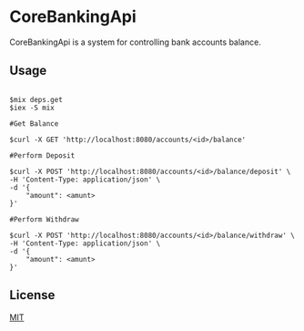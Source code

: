 # CoreBankingApi

CoreBankingApi is a system for controlling bank accounts balance.



## Usage

```shell

$mix deps.get
$iex -S mix

#Get Balance

$curl -X GET 'http://localhost:8080/accounts/<id>/balance'

#Perform Deposit

$curl -X POST 'http://localhost:8080/accounts/<id>/balance/deposit' \
-H 'Content-Type: application/json' \
-d '{
    "amount": <amunt>
}'

#Perform Withdraw

$curl -X POST 'http://localhost:8080/accounts/<id>/balance/withdraw' \
-H 'Content-Type: application/json' \
-d '{
    "amount": <amunt>
}'
```

## License
[MIT](https://choosealicense.com/licenses/mit/)
